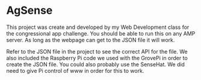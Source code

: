 # AgSense

This project was create and developed by my Web Development class for the congressional app challenge. You should be able to run this on any AMP server. As long as the webpage can get to the JSON file it will work. 

Refer to the JSON file in the project to see the correct API for the file. We also included the Raspberry Pi code we used with the GrovePi in order to create the JSON file. You could also probably use the SenseHat. We did need to give Pi control of www in order for this to work.
